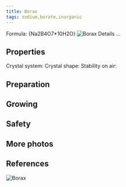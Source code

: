 ```yaml
---
title: Borax
tags: sodium,borate,inorganic
---
```

Formula: {Na2B4O7*10H2O}
![Borax](@root/crystals/images/borax/all3-dsc00845.jpg)
<span class="cut">Details ...</span>
## Properties
Crystal system:
Crystal shape:
Stability on air:
## Preparation
## Growing
## Safety
## More photos
## References

![Borax](@root/crystals/images/borax/scale-dsc00843.jpg)

